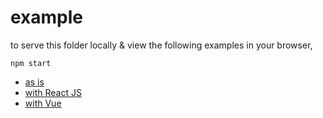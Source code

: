 # example

to serve this folder locally & view the following examples in your browser,

    npm start

- [as is](./vanilla.html)
- [with React JS](./react-example.html)
- [with Vue](./vue-example.html)


